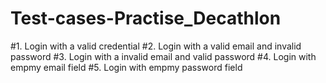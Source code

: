 # Test-cases-Practise_Decathlon
#1. Login with a valid credential
#2. Login with a valid email and invalid password
#3. Login with a invalid email and valid password
#4. Login with empmy email field 
#5. Login with empmy password field 

